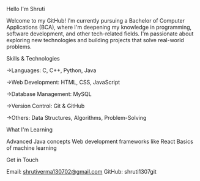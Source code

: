 Hello I'm Shruti

Welcome to my GitHub! I'm currently pursuing a Bachelor of Computer Applications (BCA), where I'm deepening my knowledge in programming, software development, and other tech-related fields. I'm passionate about exploring new technologies and building projects that solve real-world problems.

 Skills & Technologies
 
->Languages: C, C++, Python, Java

->Web Development: HTML, CSS, JavaScript

->Database Management: MySQL

->Version Control: Git & GitHub

->Others: Data Structures, Algorithms, Problem-Solving

What I'm Learning

Advanced Java concepts
Web development frameworks like React
Basics of machine learning

 Get in Touch
 
Email: shrutiverma130702@gmail.com
GitHub: shruti1307git
